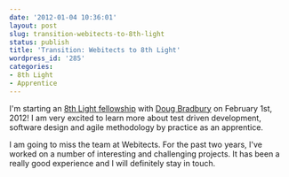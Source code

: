 ```yaml
---
date: '2012-01-04 10:36:01'
layout: post
slug: transition-webitects-to-8th-light
status: publish
title: 'Transition: Webitects to 8th Light'
wordpress_id: '285'
categories:
- 8th Light
- Apprentice
---
```


I'm starting an [8th Light fellowship](http://www.8thlight.com/apprenticeship) with [Doug Bradbury](http://www.8thlight.com/our-team/doug-bradbury) on February 1st, 2012! I am very excited to learn more about test driven development, software design and agile methodology by practice as an apprentice.

I am going to miss the team at Webitects. For the past two years, I've worked on a number of interesting and challenging projects. It has been a really good experience and I will definitely stay in touch.
